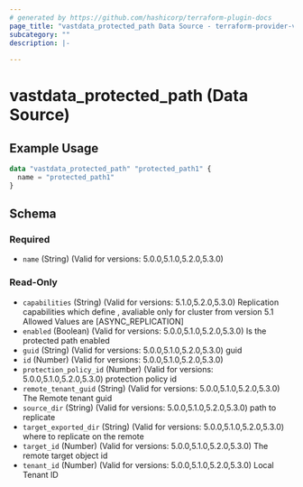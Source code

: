 ```yaml
---
# generated by https://github.com/hashicorp/terraform-plugin-docs
page_title: "vastdata_protected_path Data Source - terraform-provider-vastdata"
subcategory: ""
description: |-
  
---
```


# vastdata_protected_path (Data Source)



## Example Usage

```terraform
data "vastdata_protected_path" "protected_path1" {
  name = "protected_path1"
}
```

<!-- schema generated by tfplugindocs -->
## Schema

### Required

- `name` (String) (Valid for versions: 5.0.0,5.1.0,5.2.0,5.3.0)

### Read-Only

- `capabilities` (String) (Valid for versions: 5.1.0,5.2.0,5.3.0) Replication capabilities which define , avaliable only for cluster from version 5.1 Allowed Values are [ASYNC_REPLICATION]
- `enabled` (Boolean) (Valid for versions: 5.0.0,5.1.0,5.2.0,5.3.0) Is the protected path enabled
- `guid` (String) (Valid for versions: 5.0.0,5.1.0,5.2.0,5.3.0) guid
- `id` (Number) (Valid for versions: 5.0.0,5.1.0,5.2.0,5.3.0)
- `protection_policy_id` (Number) (Valid for versions: 5.0.0,5.1.0,5.2.0,5.3.0) protection policy id
- `remote_tenant_guid` (String) (Valid for versions: 5.0.0,5.1.0,5.2.0,5.3.0) The Remote tenant guid
- `source_dir` (String) (Valid for versions: 5.0.0,5.1.0,5.2.0,5.3.0) path to replicate
- `target_exported_dir` (String) (Valid for versions: 5.0.0,5.1.0,5.2.0,5.3.0) where to replicate on the remote
- `target_id` (Number) (Valid for versions: 5.0.0,5.1.0,5.2.0,5.3.0) The remote target object id
- `tenant_id` (Number) (Valid for versions: 5.0.0,5.1.0,5.2.0,5.3.0) Local Tenant ID
